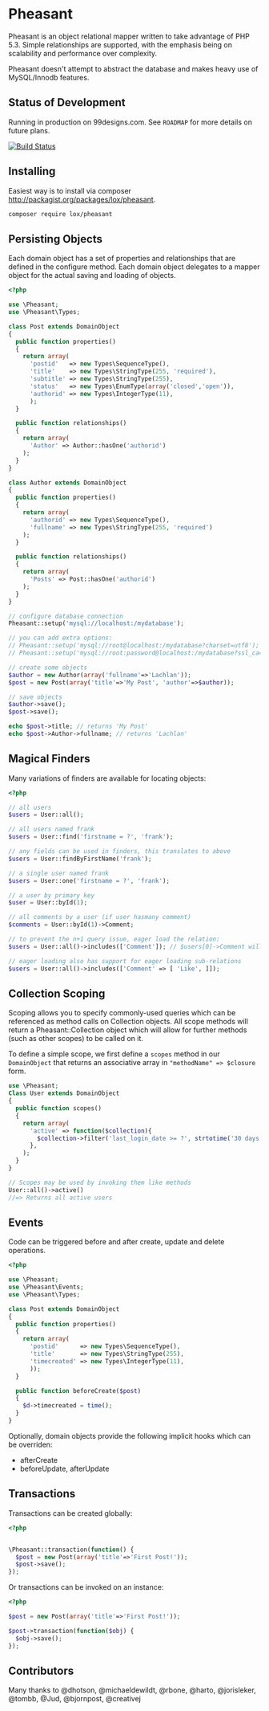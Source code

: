 Pheasant
=======================================

Pheasant is an object relational mapper written to take advantage of PHP 5.3. Simple relationships
are supported, with the emphasis being on scalability and performance over complexity.

Pheasant doesn't attempt to abstract the database and makes heavy use of
MySQL/Innodb features.

Status of Development
---------------------------------

Running in production on 99designs.com. See `ROADMAP` for more details on future plans.

[![Build Status](https://travis-ci.org/lox/pheasant.png)](https://travis-ci.org/lox/pheasant)

Installing
---------------------------------

Easiest way is to install via composer http://packagist.org/packages/lox/pheasant.

```sh
composer require lox/pheasant
```

Persisting Objects
---------------------------------

Each domain object has a set of properties and relationships that are defined in the
configure method. Each domain object delegates to a mapper object for the actual saving
and loading of objects.

```php
<?php

use \Pheasant;
use \Pheasant\Types;

class Post extends DomainObject
{
  public function properties()
  {
    return array(
      'postid'   => new Types\SequenceType(),
      'title'    => new Types\StringType(255, 'required'),
      'subtitle' => new Types\StringType(255),
      'status'   => new Types\EnumType(array('closed','open')),
      'authorid' => new Types\IntegerType(11),
      );
  }

  public function relationships()
  {
    return array(
      'Author' => Author::hasOne('authorid')
    );
  }
}

class Author extends DomainObject
{
  public function properties()
  {
    return array(
      'authorid' => new Types\SequenceType(),
      'fullname' => new Types\StringType(255, 'required')
    );
  }

  public function relationships()
  {
    return array(
      'Posts' => Post::hasOne('authorid')
    );
  }
}

// configure database connection
Pheasant::setup('mysql://localhost:/mydatabase');

// you can add extra options:
// Pheasant::setup('mysql://root@localhost:/mydatabase?charset=utf8'); (utf8 is assumed by default)
// Pheasant::setup('mysql://root:password@localhost:/mydatabase?ssl_ca=foobar.pem');

// create some objects
$author = new Author(array('fullname'=>'Lachlan'));
$post = new Post(array('title'=>'My Post', 'author'=>$author));

// save objects
$author->save();
$post->save();

echo $post->title; // returns 'My Post'
echo $post->Author->fullname; // returns 'Lachlan'
```

Magical Finders
---------------------------------

Many variations of finders are available for locating objects:

```php
<?php

// all users
$users = User::all();

// all users named frank
$users = User::find('firstname = ?', 'frank');

// any fields can be used in finders, this translates to above
$users = User::findByFirstName('frank');

// a single user named frank
$users = User::one('firstname = ?', 'frank');

// a user by primary key
$user = User::byId(1);

// all comments by a user (if user hasmany comment)
$comments = User::byId(1)->Comment;

// to prevent the n+1 query issue, eager load the relation:
$users = User::all()->includes(['Comment']); // $users[0]->Comment will not hit db

// eager loading also has support for eager loading sub-relations
$users = User::all()->includes(['Comment' => [ 'Like', ]]);

```

Collection Scoping
------------------------------------
Scoping allows you to specify commonly-used queries which can be referenced as method calls on Collection objects. All scope methods will return a Pheasant::Collection object which will allow for further methods (such as other scopes) to be called on it.

To define a simple scope, we first define a `scopes` method in our `DomainObject` that returns an associative array in `"methodName" => $closure` form.

```php
use \Pheasant;
Class User extends DomainObject
{
  public function scopes()
  {
    return array(
      'active' => function($collection){
        $collection->filter('last_login_date >= ?', strtotime('30 days ago'));
      },
    );
  }
}

// Scopes may be used by invoking them like methods
User::all()->active()
//=> Returns all active users
```

Events
---------------------------------

Code can be triggered before and after create, update and delete operations.

```php
<?php

use \Pheasant;
use \Pheasant\Events;
use \Pheasant\Types;

class Post extends DomainObject
{
  public function properties()
  {
    return array(
      'postid'      => new Types\SequenceType(),
      'title'       => new Types\StringType(255),
      'timecreated' => new Types\IntegerType(11),
      ));
  }

  public function beforeCreate($post)
  {
    $d->timecreated = time();
  }
}
```

Optionally, domain objects provide the following implicit hooks which can be overriden:

- afterCreate
- beforeUpdate, afterUpdate

Transactions
------------------------------------

Transactions can be created globally:

```php
<?php


\Pheasant::transaction(function() {
  $post = new Post(array('title'=>'First Post!'));
  $post->save();
});

```

Or transactions can be invoked on an instance:

```php
<?php

$post = new Post(array('title'=>'First Post!'));

$post->transaction(function($obj) {
  $obj->save();
});

```

Contributors
------------

Many thanks to @dhotson, @michaeldewildt, @rbone, @harto, @jorisleker, @tombb, @Jud, @bjornpost, @creativej
